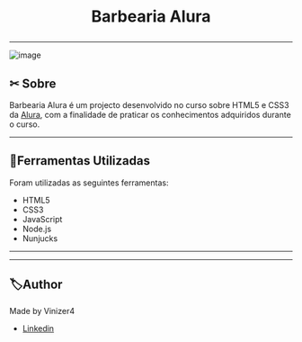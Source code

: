 
<h1 align="center">
    <p>Barbearia Alura</p>
</h1>



---

![image](https://user-images.githubusercontent.com/85684965/214153688-2f63b1de-a21d-4af4-a275-1a3962667cc8.png)


## ✂ Sobre

Barbearia Alura é um projecto desenvolvido no curso sobre HTML5 e CSS3 da [Alura](https://www.alura.com.br/), com a finalidade de praticar os conhecimentos adquiridos durante o curso.

---

## 📂Ferramentas Utilizadas

Foram utilizadas as seguintes ferramentas:

- HTML5
- CSS3 
- JavaScript
- Node.js
- Nunjucks
---
---

## 🏷Author

Made  by Vinizer4
- [Linkedin](https://www.linkedin.com/in/vinicius-teixeira-saraiva/)
